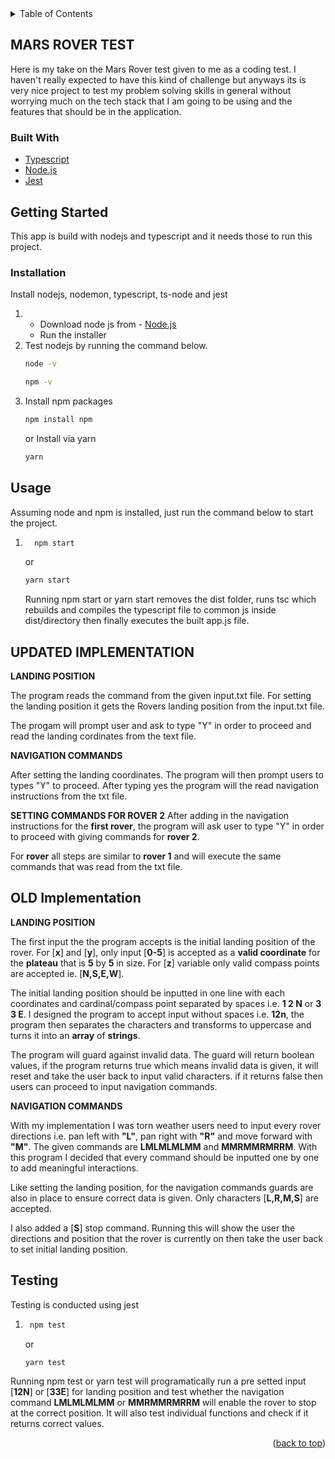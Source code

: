 <div id="top"></div>

<!-- TABLE OF CONTENTS -->
<details>
  <summary>Table of Contents</summary>
  <ol>
    <li>
      <a href="#about-the-project">About The Project</a>
      <ul>
        <li><a href="#built-with">Built With</a></li>
      </ul>
    </li>
    <li>
      <a href="#getting-started">Getting Started</a>
      <ul>
        <li><a href="#installation">Installation</a></li>
        <li><a href="#usage">Usage</a></li>
        <li><a href="#testing">Testing</a></li>
      </ul>
    </li>
  </ol>
  
</details>

## MARS ROVER TEST

Here is my take on the Mars Rover test given to me as a coding test.
I haven't really expected to have this kind of challenge but anyways its is very nice project to test my problem solving skills in general without worrying much on the tech stack that I am going to be using and the features that should be in the application.

### Built With

- [Typescript](https://www.typescriptlang.org/)
- [Node.js](https://nodejs.org/en//)
- [Jest](https://jestjs.io//)

<!-- GETTING STARTED -->

## Getting Started

This app is build with nodejs and typescript and it needs those to run this project.

### Installation

Install nodejs, nodemon, typescript, ts-node and jest

1. - Download node js from - [Node.js](https://nodejs.org/en//)
   - Run the installer
2. Test nodejs by running the command below.
   ```sh
   node -v
   ```
   ```sh
   npm -v
   ```
3. Install npm packages
   ```sh
   npm install npm
   ```
   or
   Install via yarn
   ```sh
   yarn
   ```

## Usage

Assuming node and npm is installed, just run the command below to start the project.

1. ```sh
     npm start
   ```
   or
   ```sh
   yarn start
   ```
   Running npm start or yarn start removes the dist folder, runs tsc which rebuilds and compiles the typescript file to common js inside dist/directory then finally executes the built app.js file.

## UPDATED IMPLEMENTATION

**LANDING POSITION**

The program reads the command from the given input.txt file.
For setting the landing position it gets the Rovers landing position from the input.txt file.

The progam will prompt user and ask to type "Y" in order to proceed and read the landing cordinates from the text file.

**NAVIGATION COMMANDS**

After setting the landing coordinates. The program will then prompt users to types "Y" to proceed. After typing yes the program will the read navigation instructions from the txt file.

**SETTING COMMANDS FOR ROVER 2**
After adding in the navigation instructions for the **first rover**, the program will ask user to type "Y" in order to proceed with giving commands for **rover 2**.

For **rover** all steps are similar to **rover 1** and will execute the same commands that was read from the txt file.

## OLD Implementation

**LANDING POSITION**

The first input the the program accepts is the initial landing position of the rover.
For [**x**] and [**y**], only input [**0-5**] is accepted as a **valid coordinate** for the **plateau** that is **5** by **5** in size. For [**z**] variable only valid compass points are accepted ie. [**N,S,E,W**].

The initial landing position should be inputted in one line with each coordinates and cardinal/compass point separated by spaces i.e. **1 2 N** or **3 3 E**.
I designed the program to accept input without spaces i.e. **12n**, the program then separates the characters and transforms to uppercase and turns it into an **array** of **strings**.

The program will guard against invalid data. The guard will return boolean values, if the program returns true which means invalid data is given, it will reset and take the user back to input valid characters. if it returns false then users can proceed to input navigation commands.

**NAVIGATION COMMANDS**

With my implementation I was torn weather users need to input every rover directions i.e. pan left with **"L"**, pan right with **"R"** and move forward with **"M"**.
The given commands are **LMLMLMLMM** and **MMRMMRMRRM**. With this program I decided that every command should be inputted one by one to add meaningful interactions.

Like setting the landing position, for the navigation commands guards are also in place to ensure correct data is given. Only characters [**L,R,M,S**] are accepted.

I also added a [**S**] stop command. Running this will show the user the directions and position that the rover is currently on then take the user back to set initial landing position.

## Testing

Testing is conducted using jest

1. ```sh
    npm test
   ```
   or
   ```sh
   yarn test
   ```

Running npm test or yarn test will programatically run a pre setted input [**12N**] or [**33E**] for landing position and test whether the navigation command **LMLMLMLMM** or **MMRMMRMRRM** will enable the rover to stop at the correct position.
It will also test individual functions and check if it returns correct values.

<p align="right">(<a href="#top">back to top</a>)</p>
